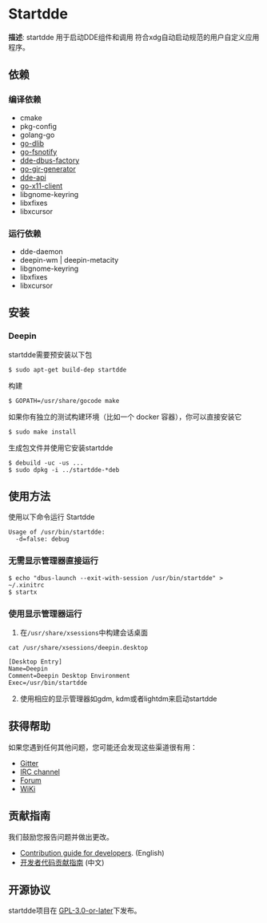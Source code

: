 # Startdde

**描述**:
startdde 用于启动DDE组件和调用
符合xdg自动启动规范的用户自定义应用程序。

## 依赖

### 编译依赖

- cmake
- pkg-config
- golang-go
- [go-dlib](https://github.com/linuxdeepin/go-lib)
- [go-fsnotify](https://github.com/howeyc/fsnotify)
- [dde-dbus-factory](https://github.com/linuxdeepin/dbus-factory)
- [go-gir-generator](https://github.com/linuxdeepin/go-gir-generator)
- [dde-api](https://github.com/linuxdeepin/dde-api)
- [go-x11-client](https://github.com/linuxdeepin/go-x11-client)
- libgnome-keyring
- libxfixes
- libxcursor

### 运行依赖

- dde-daemon
- deepin-wm | deepin-metacity
- libgnome-keyring
- libxfixes
- libxcursor

## 安装

### Deepin

startdde需要预安装以下包
```
$ sudo apt-get build-dep startdde
```

构建
```
$ GOPATH=/usr/share/gocode make
```

如果你有独立的测试构建环境（比如一个 docker 容器），你可以直接安装它
```
$ sudo make install
```

生成包文件并使用它安装startdde
```
$ debuild -uc -us ...
$ sudo dpkg -i ../startdde-*deb
```

## 使用方法

使用以下命令运行 Startdde

```
Usage of /usr/bin/startdde:
  -d=false: debug
```


### 无需显示管理器直接运行

```
$ echo "dbus-launch --exit-with-session /usr/bin/startdde" > ~/.xinitrc
$ startx
```

### 使用显示管理器运行

1. 在`/usr/share/xsessions`中构建会话桌面

```
cat /usr/share/xsessions/deepin.desktop

[Desktop Entry]
Name=Deepin
Comment=Deepin Desktop Environment
Exec=/usr/bin/startdde
```

2. 使用相应的显示管理器如gdm, kdm或者lightdm来启动startdde

## 获得帮助

如果您遇到任何其他问题，您可能还会发现这些渠道很有用：

* [Gitter](https://gitter.im/orgs/linuxdeepin/rooms)
* [IRC channel](https://webchat.freenode.net/?channels=deepin)
* [Forum](https://bbs.deepin.org)
* [WiKi](https://wiki.deepin.org/)

## 贡献指南

我们鼓励您报告问题并做出更改。

* [Contribution guide for developers](https://github.com/linuxdeepin/developer-center/wiki/Contribution-Guidelines-for-Developers-en). (English)
* [开发者代码贡献指南](https://github.com/linuxdeepin/developer-center/wiki/Contribution-Guidelines-for-Developers) (中文)

## 开源协议

startdde项目在 [GPL-3.0-or-later](LICENSE)下发布。

